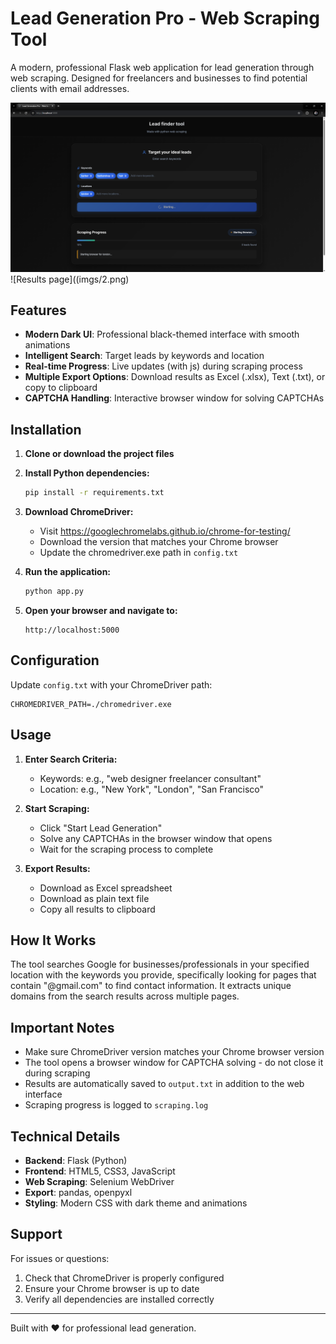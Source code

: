 # Lead Generation Pro - Web Scraping Tool

A modern, professional Flask web application for lead generation through web scraping. Designed for freelancers and businesses to find potential clients with email addresses.

![Searching page](imgs/1.png)
![Results page]((imgs/2.png)

## Features

- **Modern Dark UI**: Professional black-themed interface with smooth animations
- **Intelligent Search**: Target leads by keywords and location
- **Real-time Progress**: Live updates (with js) during scraping process
- **Multiple Export Options**: Download results as Excel (.xlsx), Text (.txt), or copy to clipboard
- **CAPTCHA Handling**: Interactive browser window for solving CAPTCHAs

## Installation

1. **Clone or download the project files**

2. **Install Python dependencies:**
   ```bash
   pip install -r requirements.txt
   ```

3. **Download ChromeDriver:**
   - Visit https://googlechromelabs.github.io/chrome-for-testing/
   - Download the version that matches your Chrome browser
   - Update the chromedriver.exe path in `config.txt`

4. **Run the application:**
   ```bash
   python app.py
   ```

5. **Open your browser and navigate to:**
   ```
   http://localhost:5000
   ```

## Configuration

Update `config.txt` with your ChromeDriver path:
```
CHROMEDRIVER_PATH=./chromedriver.exe
```

## Usage

1. **Enter Search Criteria:**
   - Keywords: e.g., "web designer freelancer consultant"
   - Location: e.g., "New York", "London", "San Francisco"

2. **Start Scraping:**
   - Click "Start Lead Generation"
   - Solve any CAPTCHAs in the browser window that opens
   - Wait for the scraping process to complete

3. **Export Results:**
   - Download as Excel spreadsheet
   - Download as plain text file
   - Copy all results to clipboard

## How It Works

The tool searches Google for businesses/professionals in your specified location with the keywords you provide, specifically looking for pages that contain "@gmail.com" to find contact information. It extracts unique domains from the search results across multiple pages.

## Important Notes

- Make sure ChromeDriver version matches your Chrome browser version
- The tool opens a browser window for CAPTCHA solving - do not close it during scraping
- Results are automatically saved to `output.txt` in addition to the web interface
- Scraping progress is logged to `scraping.log`

## Technical Details

- **Backend**: Flask (Python)
- **Frontend**: HTML5, CSS3, JavaScript
- **Web Scraping**: Selenium WebDriver
- **Export**: pandas, openpyxl
- **Styling**: Modern CSS with dark theme and animations

## Support

For issues or questions:
1. Check that ChromeDriver is properly configured
2. Ensure your Chrome browser is up to date
3. Verify all dependencies are installed correctly

---

Built with ❤️ for professional lead generation.
